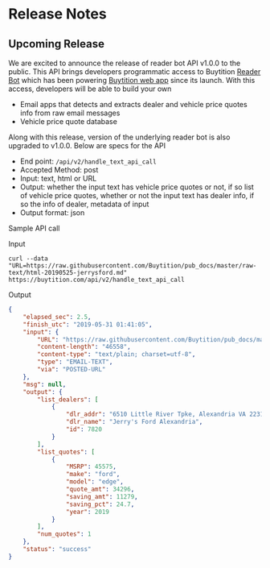 # Release Notes
## Upcoming Release

We are excited to announce the release of reader bot API v1.0.0 to the public.  This API brings developers programmatic access to Buytition [Reader Bot](https://github.com/Buytition/pub_docs/blob/master/FEATURES.md#email-reader-bot) which has been powering [Buytition web app](https://buytition.com) since its launch.  With this access, developers will be able to build your own

* Email apps that detects and extracts dealer and  vehicle price quotes info from raw email messages
* Vehicle price quote database

Along with this release,  version of the underlying reader bot is also upgraded to v1.0.0.  Below are specs for the API

* End point: `/api/v2/handle_text_api_call`
* Accepted Method: post
* Input: text, html or URL
* Output: whether the input text has vehicle price quotes or not, if so list of vehicle price quotes, whether or not the input text has dealer info, if so the info of dealer, metadata of input
* Output format: json

Sample API call

Input
```
curl --data "URL=https://raw.githubusercontent.com/Buytition/pub_docs/master/raw-text/html-20190525-jerrysford.md" https://buytition.com/api/v2/handle_text_api_call
```

Output
```json
{
    "elapsed_sec": 2.5,
    "finish_utc": "2019-05-31 01:41:05",
    "input": {
        "URL": "https://raw.githubusercontent.com/Buytition/pub_docs/master/raw-text/html-20190525-jerrysford.md",
        "content-length": "46558",
        "content-type": "text/plain; charset=utf-8",
        "type": "EMAIL-TEXT",
        "via": "POSTED-URL"
    },
    "msg": null,
    "output": {
        "list_dealers": [
            {
                "dlr_addr": "6510 Little River Tpke, Alexandria VA 22312",
                "dlr_name": "Jerry's Ford Alexandria",
                "id": 7820
            }
        ],
        "list_quotes": [
            {
                "MSRP": 45575,
                "make": "ford",
                "model": "edge",
                "quote_amt": 34296,
                "saving_amt": 11279,
                "saving_pct": 24.7,
                "year": 2019
            }
        ],
        "num_quotes": 1
    },
    "status": "success"
}
```